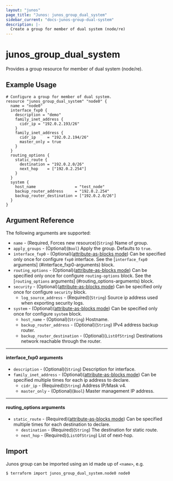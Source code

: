 ```yaml
---
layout: "junos"
page_title: "Junos: junos_group_dual_system"
sidebar_current: "docs-junos-group-dual-system"
description: |-
  Create a group for member of dual system (node/re) 
---
```


# junos_group_dual_system

Provides a group resource for member of dual system (node/re).

## Example Usage

```hcl
# Configure a group for member of dual system.
resource "junos_group_dual_system" "node0" {
  name = "node0"
  interface_fxp0 {
    description = "demo"
    family_inet_address {
      cidr_ip = "192.0.2.193/26"
    }
    family_inet_address {
      cidr_ip     = "192.0.2.194/26"
      master_only = true
    }
  }
  routing_options {
    static_route {
      destination = "192.0.2.0/26"
      next_hop    = ["192.0.2.254"]
    }
  }
  system {
    host_name                 = "test_node"
    backup_router_address     = "192.0.2.254"
    backup_router_destination = ["192.0.2.0/26"]
  }
}
```

## Argument Reference

The following arguments are supported:

* `name` - (Required, Forces new resource)(`String`) Name of group.
* `apply_groups` - (Optional)(`Bool`) Apply the group. Defaults to `true`.
* `interface_fxp0` - (Optional)([attribute-as-blocks mode](https://www.terraform.io/docs/configuration/attr-as-blocks.html)) Can be specified only once for configure `fxp0` interface. See the [`interface_fxp0` arguments] (#interface_fxp0-arguments) block.
* `routing_options` - (Optional)([attribute-as-blocks mode](https://www.terraform.io/docs/configuration/attr-as-blocks.html)) Can be specified only once for configure `routing-options` block. See the [`routing_options` arguments] (#routing_options-arguments) block.
* `security` - (Optional)([attribute-as-blocks mode](https://www.terraform.io/docs/configuration/attr-as-blocks.html)) Can be specified only once for configure `security` block. 
  * `log_source_address` - (Required)(`String`) Source ip address used when exporting security logs. 
* `system` - (Optional)([attribute-as-blocks mode](https://www.terraform.io/docs/configuration/attr-as-blocks.html)) 
Can be specified only once for configure `system` block.
  * `host_name` - (Optional)(`String`) Hostname.
  * `backup_router_address` - (Optional)(`String`) IPv4 address backup router.
  * `backup_router_destination` - (Optional)(`ListOfString`) Destinations network reachable through the router.

---
#### interface_fxp0 arguments
* `description` - (Optional)(`String`) Description for interface.
* `family_inet_address` - (Optional)([attribute-as-blocks mode](https://www.terraform.io/docs/configuration/attr-as-blocks.html)) Can be specified multiple times for each ip address to declare.
  * `cidr_ip` - (Required)(`String`) Address IP/Mask v4.
  * `master_only` - (Optional)(`Bool`) Master management IP address.

---
#### routing_options arguments
* `static_route` - (Required)([attribute-as-blocks mode](https://www.terraform.io/docs/configuration/attr-as-blocks.html)) Can be specified multiple times for each destination to declare.
  * `destination` - (Required)(`String`) The destination for static route.
  * `next_hop` - (Required)(`ListOfString`) List of next-hop.

## Import

Junos group can be imported using an id made up of `<name>`, e.g.

```
$ terraform import junos_group_dual_system.node0 node0
```
